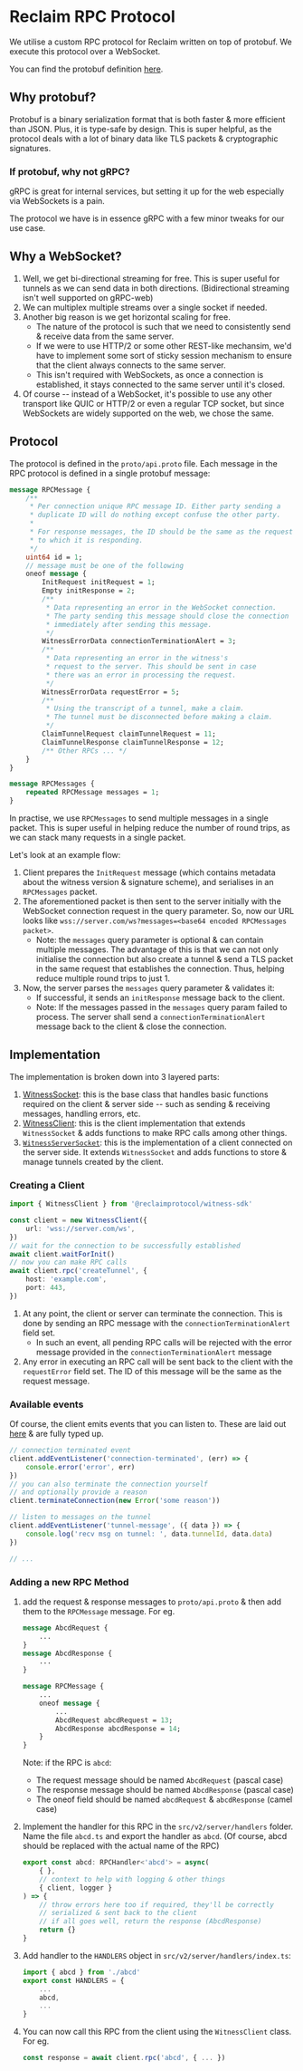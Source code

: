 # Reclaim RPC Protocol

We utilise a custom RPC protocol for Reclaim written on top of protobuf. We execute this protocol over a WebSocket.

You can find the protobuf definition [here](/proto/api.proto).

## Why protobuf?

Protobuf is a binary serialization format that is both faster & more efficient than JSON. Plus, it is type-safe by design. This is super helpful, as the protocol deals with a lot of binary data like TLS packets & cryptographic signatures.

### If protobuf, why not gRPC?

gRPC is great for internal services, but setting it up for the web especially via WebSockets is a pain.

The protocol we have is in essence gRPC with a few minor tweaks for our use case. 

## Why a WebSocket?

1. Well, we get bi-directional streaming for free. This is super useful for tunnels as we can send data in both directions. (Bidirectional streaming isn't well supported on gRPC-web)
2. We can multiplex multiple streams over a single socket if needed.
3. Another big reason is we get horizontal scaling for free.
	- The nature of the protocol is such that we need to consistently send & receive data from the same server.
	- If we were to use HTTP/2 or some other REST-like mechansim, we'd have to implement some sort of sticky session mechanism to ensure that the client always connects to the same server.
	- This isn't required with WebSockets, as once a connection is established, it stays connected to the same server until it's closed.
4. Of course -- instead of a WebSocket, it's possible to use any other transport like QUIC or HTTP/2 or even a regular TCP socket, but since WebSockets are widely supported on the web, we chose the same.

## Protocol

The protocol is defined in the `proto/api.proto` file. Each message in the RPC protocol is defined in a single protobuf message:

```protobuf
message RPCMessage {
	/**
	 * Per connection unique RPC message ID. Either party sending a
	 * duplicate ID will do nothing except confuse the other party.
	 *
	 * For response messages, the ID should be the same as the request
	 * to which it is responding.
	 */
	uint64 id = 1;
	// message must be one of the following
	oneof message {
		InitRequest initRequest = 1;
		Empty initResponse = 2;
		/**
		 * Data representing an error in the WebSocket connection.
		 * The party sending this message should close the connection
		 * immediately after sending this message.
		 */
		WitnessErrorData connectionTerminationAlert = 3;
		/**
		 * Data representing an error in the witness's
		 * request to the server. This should be sent in case
		 * there was an error in processing the request.
		 */
		WitnessErrorData requestError = 5;
		/**
		 * Using the transcript of a tunnel, make a claim.
		 * The tunnel must be disconnected before making a claim.
		 */
		ClaimTunnelRequest claimTunnelRequest = 11;
		ClaimTunnelResponse claimTunnelResponse = 12;
		/** Other RPCs ... */
	}
}

message RPCMessages {
	repeated RPCMessage messages = 1;
}
```

In practise, we use `RPCMessages` to send multiple messages in a single packet. This is super useful in helping reduce the number of round trips, as we can stack many requests in a single packet.

Let's look at an example flow:

1. Client prepares the `InitRequest` message (which contains metadata about the witness version & signature scheme), and serialises in an `RPCMessages` packet.
2. The aforementioned packet is then sent to the server initially with the WebSocket connection request in the query parameter. So, now our URL looks like `wss://server.com/ws?messages=<base64 encoded RPCMessages packet>`.
	- Note: the `messages` query parameter is optional & can contain multiple messages. The advantage of this is that we can not only initialise the connection but also create a tunnel & send a TLS packet in the same request that establishes the connection. Thus, helping reduce multiple round trips to just 1.
2. Now, the server parses the `messages` query parameter & validates it:
	- If successful, it sends an `initResponse` message back to the client.
	- Note: If the messages passed in the `messages` query param failed to process. The server shall send a `connectionTerminationAlert` message back to the client & close the connection.

## Implementation

The implementation is broken down into 3 layered parts:
1. [WitnessSocket](src/client/socket.ts): this is the base class that handles basic functions required on the client & server side -- such as sending & receiving messages, handling errors, etc.
2. [WitnessClient](src/client/index.ts): this is the client implementation that extends `WitnessSocket` & adds functions to make RPC calls among other things.
3. [`WitnessServerSocket`](src/server/socket.ts): this is the implementation of a client connected on the server side. It extends `WitnessSocket` and adds functions to store & manage tunnels created by the client.

### Creating a Client

``` ts
import { WitnessClient } from '@reclaimprotocol/witness-sdk'

const client = new WitnessClient({
	url: 'wss://server.com/ws',
})
// wait for the connection to be successfully established
await client.waitForInit()
// now you can make RPC calls
await client.rpc('createTunnel', {
	host: 'example.com',
	port: 443,
})
```

1. At any point, the client or server can terminate the connection. This is done by sending an RPC message with the `connectionTerminationAlert` field set. 
	- In such an event, all pending RPC calls will be rejected with the error message provided in the `connectionTerminationAlert` message
2. Any error in executing an RPC call will be sent back to the client with the `requestError` field set. The ID of this message will be the same as the request message.

### Available events

Of course, the client emits events that you can listen to. These are laid out [here](src/types/rpc.ts?ref_type=heads#L33) & are fully typed up.

``` ts
// connection terminated event
client.addEventListener('connection-terminated', (err) => {
	console.error('error', err)
})
// you can also terminate the connection yourself
// and optionally provide a reason
client.terminateConnection(new Error('some reason'))

// listen to messages on the tunnel
client.addEventListener('tunnel-message', ({ data }) => {
	console.log('recv msg on tunnel: ', data.tunnelId, data.data)
})

// ...
```

### Adding a new RPC Method

1. add the request & response messages to `proto/api.proto` & then add them to the `RPCMessage` message. For eg.
   ```protobuf
   message AbcdRequest {
	   ...
   }
   message AbcdResponse {
	   ...
   }

   message RPCMessage {
	   ...
	   oneof message {
		   ...
		   AbcdRequest abcdRequest = 13;
		   AbcdResponse abcdResponse = 14;
	   }
   }
   ```

   Note: if the RPC is `abcd`:
	- The request message should be named `AbcdRequest` (pascal case)
	- The response message should be named `AbcdResponse` (pascal case)
	- The oneof field should be named `abcdRequest` & `abcdResponse` (camel case)
2. Implement the handler for this RPC in the `src/v2/server/handlers` folder. Name the file `abcd.ts` and export the handler as `abcd`. (Of course, abcd should be replaced with the actual name of the RPC)
	``` ts
	export const abcd: RPCHandler<'abcd'> = async(
		{ },
		// context to help with logging & other things
		{ client, logger }
	) => {
		// throw errors here too if required, they'll be correctly
		// serialized & sent back to the client
		// if all goes well, return the response (AbcdResponse)
		return {}
	}
	```
3. Add handler to the `HANDLERS` object in `src/v2/server/handlers/index.ts`:
	```ts
	import { abcd } from './abcd'
	export const HANDLERS = {
		...
		abcd,
		...
	}
	```
4. You can now call this RPC from the client using the `WitnessClient` class. For eg.
	```ts
	const response = await client.rpc('abcd', { ... })
	```